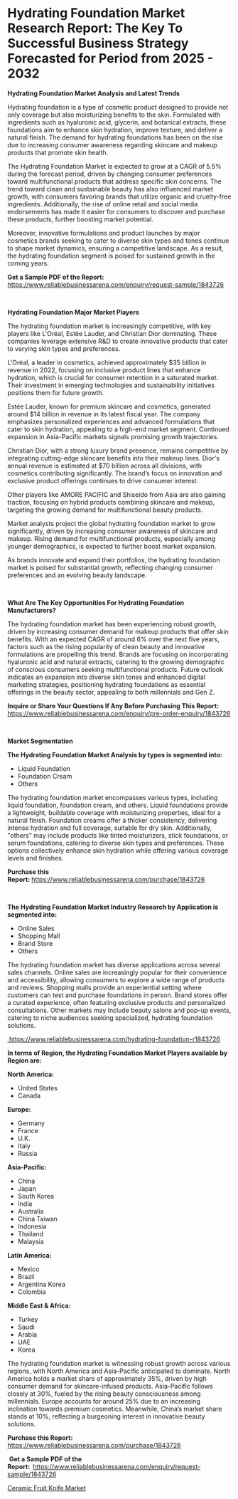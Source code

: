 <p><h1>Hydrating Foundation Market Research Report: The Key To Successful Business Strategy Forecasted for Period from 2025 - 2032</h1></p><p><strong>Hydrating Foundation Market Analysis and Latest Trends</strong></p>
<p><p>Hydrating foundation is a type of cosmetic product designed to provide not only coverage but also moisturizing benefits to the skin. Formulated with ingredients such as hyaluronic acid, glycerin, and botanical extracts, these foundations aim to enhance skin hydration, improve texture, and deliver a natural finish. The demand for hydrating foundations has been on the rise due to increasing consumer awareness regarding skincare and makeup products that promote skin health.</p><p>The Hydrating Foundation Market is expected to grow at a CAGR of 5.5% during the forecast period, driven by changing consumer preferences toward multifunctional products that address specific skin concerns. The trend toward clean and sustainable beauty has also influenced market growth, with consumers favoring brands that utilize organic and cruelty-free ingredients. Additionally, the rise of online retail and social media endorsements has made it easier for consumers to discover and purchase these products, further boosting market potential.</p><p>Moreover, innovative formulations and product launches by major cosmetics brands seeking to cater to diverse skin types and tones continue to shape market dynamics, ensuring a competitive landscape. As a result, the hydrating foundation segment is poised for sustained growth in the coming years.</p></p>
<p><strong>Get a Sample PDF of the Report:&nbsp;</strong> <a href="https://www.reliablebusinessarena.com/enquiry/request-sample/1843726?utm_campaign=3498&utm_medium=2&utm_source=Github&utm_content=ia&utm_term=04042025&utm_id=hydrating-foundation">https://www.reliablebusinessarena.com/enquiry/request-sample/1843726</a></p>
<p>&nbsp;</p>
<p><strong>Hydrating Foundation Major Market Players</strong></p>
<p><p>The hydrating foundation market is increasingly competitive, with key players like L'Oréal, Estée Lauder, and Christian Dior dominating. These companies leverage extensive R&D to create innovative products that cater to varying skin types and preferences. </p><p>L'Oréal, a leader in cosmetics, achieved approximately $35 billion in revenue in 2022, focusing on inclusive product lines that enhance hydration, which is crucial for consumer retention in a saturated market. Their investment in emerging technologies and sustainability initiatives positions them for future growth.</p><p>Estée Lauder, known for premium skincare and cosmetics, generated around $14 billion in revenue in its latest fiscal year. The company emphasizes personalized experiences and advanced formulations that cater to skin hydration, appealing to a high-end market segment. Continued expansion in Asia-Pacific markets signals promising growth trajectories.</p><p>Christian Dior, with a strong luxury brand presence, remains competitive by integrating cutting-edge skincare benefits into their makeup lines. Dior's annual revenue is estimated at $70 billion across all divisions, with cosmetics contributing significantly. The brand’s focus on innovation and exclusive product offerings continues to drive consumer interest.</p><p>Other players like AMORE PACIFIC and Shiseido from Asia are also gaining traction, focusing on hybrid products combining skincare and makeup, targeting the growing demand for multifunctional beauty products. </p><p>Market analysts project the global hydrating foundation market to grow significantly, driven by increasing consumer awareness of skincare and makeup. Rising demand for multifunctional products, especially among younger demographics, is expected to further boost market expansion.</p><p>As brands innovate and expand their portfolios, the hydrating foundation market is poised for substantial growth, reflecting changing consumer preferences and an evolving beauty landscape.</p></p>
<p>&nbsp;</p>
<p><strong>What Are The Key Opportunities For Hydrating Foundation Manufacturers?</strong></p>
<p><p>The hydrating foundation market has been experiencing robust growth, driven by increasing consumer demand for makeup products that offer skin benefits. With an expected CAGR of around 6% over the next five years, factors such as the rising popularity of clean beauty and innovative formulations are propelling this trend. Brands are focusing on incorporating hyaluronic acid and natural extracts, catering to the growing demographic of conscious consumers seeking multifunctional products. Future outlook indicates an expansion into diverse skin tones and enhanced digital marketing strategies, positioning hydrating foundations as essential offerings in the beauty sector, appealing to both millennials and Gen Z.</p></p>
<p><strong>Inquire or Share Your Questions If Any Before Purchasing This Report:</strong> <a href="https://www.reliablebusinessarena.com/enquiry/pre-order-enquiry/1843726?utm_campaign=3498&utm_medium=2&utm_source=Github&utm_content=ia&utm_term=04042025&utm_id=hydrating-foundation">https://www.reliablebusinessarena.com/enquiry/pre-order-enquiry/1843726</a></p>
<p>&nbsp;</p>
<p><strong>Market Segmentation</strong></p>
<p><strong>The Hydrating Foundation Market Analysis by types is segmented into:</strong></p>
<p><ul><li>Liquid Foundation</li><li>Foundation Cream</li><li>Others</li></ul></p>
<p><p>The hydrating foundation market encompasses various types, including liquid foundation, foundation cream, and others. Liquid foundations provide a lightweight, buildable coverage with moisturizing properties, ideal for a natural finish. Foundation creams offer a thicker consistency, delivering intense hydration and full coverage, suitable for dry skin. Additionally, "others" may include products like tinted moisturizers, stick foundations, or serum foundations, catering to diverse skin types and preferences. These options collectively enhance skin hydration while offering various coverage levels and finishes.</p></p>
<p><strong>Purchase this Report:&nbsp;</strong><a href="https://www.reliablebusinessarena.com/purchase/1843726?utm_campaign=3498&utm_medium=2&utm_source=Github&utm_content=ia&utm_term=04042025&utm_id=hydrating-foundation">https://www.reliablebusinessarena.com/purchase/1843726</a></p>
<p>&nbsp;</p>
<p><strong>The Hydrating Foundation Market Industry Research by Application is segmented into:</strong></p>
<p><ul><li>Online Sales</li><li>Shopping Mall</li><li>Brand Store</li><li>Others</li></ul></p>
<p><p>The hydrating foundation market has diverse applications across several sales channels. Online sales are increasingly popular for their convenience and accessibility, allowing consumers to explore a wide range of products and reviews. Shopping malls provide an experiential setting where customers can test and purchase foundations in person. Brand stores offer a curated experience, often featuring exclusive products and personalized consultations. Other markets may include beauty salons and pop-up events, catering to niche audiences seeking specialized, hydrating foundation solutions.</p></p>
<p><a href="https://www.reliablebusinessarena.com/hydrating-foundation-r1843726?utm_campaign=3498&utm_medium=2&utm_source=Github&utm_content=ia&utm_term=04042025&utm_id=hydrating-foundation">&nbsp;https://www.reliablebusinessarena.com/hydrating-foundation-r1843726</a></p>
<p><strong>In terms of Region, the Hydrating Foundation Market Players available by Region are:</strong></p>
<p>
    <p> <strong> North America: </strong>
        <ul>
            <li>United States</li>
            <li>Canada</li>
        </ul>
        </p> 
    <p> <strong> Europe: </strong>
        <ul>
            <li>Germany</li>
            <li>France</li>
            <li>U.K.</li>
            <li>Italy</li>
            <li>Russia</li>
        </ul>
        </p> 
    <p> <strong> Asia-Pacific: </strong>
        <ul>
            <li>China</li>
            <li>Japan</li>
            <li>South Korea</li>
            <li>India</li>
            <li>Australia</li>
            <li>China Taiwan</li>
            <li>Indonesia</li>
            <li>Thailand</li>
            <li>Malaysia</li>
        </ul>
        </p> 
    <p> <strong> Latin America: </strong>
        <ul>
            <li>Mexico</li>
            <li>Brazil</li>
            <li>Argentina Korea</li>
            <li>Colombia</li>
        </ul>
        </p> 
    <p> <strong> Middle East & Africa: </strong>
        <ul>
            <li>Turkey</li>
            <li>Saudi</li>
            <li>Arabia</li>
            <li>UAE</li>
            <li>Korea</li>
        </ul>
    </p>
    </p>
<p><p>The hydrating foundation market is witnessing robust growth across various regions, with North America and Asia-Pacific anticipated to dominate. North America holds a market share of approximately 35%, driven by high consumer demand for skincare-infused products. Asia-Pacific follows closely at 30%, fueled by the rising beauty consciousness among millennials. Europe accounts for around 25% due to an increasing inclination towards premium cosmetics. Meanwhile, China’s market share stands at 10%, reflecting a burgeoning interest in innovative beauty solutions.</p></p>
<p><strong>Purchase this Report: </strong><a href="https://www.reliablebusinessarena.com/purchase/1843726?utm_campaign=3498&utm_medium=2&utm_source=Github&utm_content=ia&utm_term=04042025&utm_id=hydrating-foundation">https://www.reliablebusinessarena.com/purchase/1843726</a></p>
<p>&nbsp;<strong>Get a Sample PDF of the Report:&nbsp;&nbsp;</strong><a href="https://www.reliablebusinessarena.com/enquiry/request-sample/1843726?utm_campaign=3498&utm_medium=2&utm_source=Github&utm_content=ia&utm_term=04042025&utm_id=hydrating-foundation">https://www.reliablebusinessarena.com/enquiry/request-sample/1843726</a></p>
<p><strong></strong></p>
<p><p><a href="https://github.com/anesimazikpd/Market-Research-Report-List-1/blob/main/ceramic-fruit-knife-market.md?utm_campaign=3498&utm_medium=2&utm_source=Github&utm_content=ia&utm_term=04042025&utm_id=hydrating-foundation">Ceramic Fruit Knife Market</a></p></p>